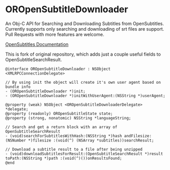 OROpenSubtitleDownloader
========================

An Obj-C API for Searching and Downloading Subtitles from OpenSubtitles. Currently supports only searching and downloading of srt files are support. Pull Requests with more features are welcome.

[OpenSubtitles Documentation](http://trac.opensubtitles.org/projects/opensubtitles/wiki/XmlRpcIntro)

This is fork of original repository, which adds just a couple useful fields to OpenSubtitleSearchResult.

```
@interface OROpenSubtitleDownloader : NSObject <XMLRPCConnectionDelegate>

// By using init the object will create it's own user agent based on bundle info
- (OROpenSubtitleDownloader *)init;
- (OROpenSubtitleDownloader *)initWithUserAgent:(NSString *)userAgent;

@property (weak) NSObject <OROpenSubtitleDownloaderDelegate> *delegate;
@property (readonly) OROpenSubtitleState state;
@property (strong, nonatomic) NSString *languageString;

// Search and get a return block with an array of OpenSubtitleSearchResult
- (void)searchForSubtitlesWithHash:(NSString *)hash andFilesize:(NSNumber *)filesize :(void(^) (NSArray *subtitles))searchResult;

// Download a subtitle result to a file after being unzipped
- (void)downloadSubtitlesForResult:(OpenSubtitleSearchResult *)result toPath:(NSString *)path :(void(^)())onResultsFound;
@end
```